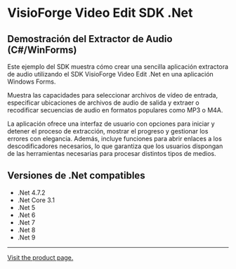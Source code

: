 ﻿# VisioForge Video Edit SDK .Net

## Demostración del Extractor de Audio (C#/WinForms)

Este ejemplo del SDK muestra cómo crear una sencilla aplicación extractora de audio utilizando el SDK VisioForge Video Edit .Net en una aplicación Windows Forms.

Muestra las capacidades para seleccionar archivos de vídeo de entrada, especificar ubicaciones de archivos de audio de salida y extraer o recodificar secuencias de audio en formatos populares como MP3 o M4A.

La aplicación ofrece una interfaz de usuario con opciones para iniciar y detener el proceso de extracción, mostrar el progreso y gestionar los errores con elegancia. Además, incluye funciones para abrir enlaces a los descodificadores necesarios, lo que garantiza que los usuarios dispongan de las herramientas necesarias para procesar distintos tipos de medios.

## Versiones de .Net compatibles

* .Net 4.7.2
* .Net Core 3.1
* .Net 5
* .Net 6
* .Net 7
* .Net 8
* .Net 9

---

[Visit the product page.](https://www.visioforge.com/video-edit-sdk-net)
